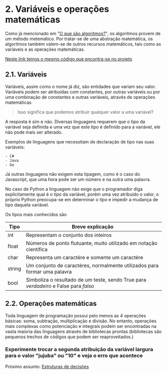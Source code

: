 # 2. Variáveis e operações matemáticas
Como já mencionado em "[O que são algoritmos?](../Tema_1/README.md)", os algoritmos provem de um método metemático. Por tratar-se de uma abstração matemática, os algoritmos também valem-se de outros recursos matemáticos, tais como as variáveis e as operações matemáticas.

[Neste link temos o mesmo código que encontra-se no projeto](https://hub.gke.mybinder.org/user/ipython-ipython-in-depth-s0xe1c6b/notebooks/binder/Tema_3.ipynb)

## 2.1. Variáveis
Variáveis, assim como o nome já diz, são entidades que variam seu valor. 
Variáveis podem ser atribuídas com constantes, por outras variáveis ou por uma combinação de constantes e outras variáveis, através de operações matemáticas
> Isso significa que podemos atribuir qualquer valor a uma variável?

A resposta é sim e não. 
Diversas linguagens requerem que o tipo da variável seja definida e uma vez que este tipo é definido para a variável, ele não pode mais ser alterado.

Exemplos de linguagens que necessitam de declaração de tipo nas suas variáveis:

    - C#
    - Java
    - Go

Já outras linguagens não exigem esta tipagem, como é o caso do Javascript, que uma hora pode ser um número e na outra uma palavra.

No caso de Python a linguagem não exige que o programador diga explicitamente qual é o tipo da variável, porém uma vez atribuido o valor, o próprio Python preocupa-se em determinar o tipo e impedir a mudança de tipo daquela variável.

Os tipos mais conhecidos são

| Tipo | Breve explicação | 
|------|------------------|
| int  | Representam o conjunto dos inteiros|
| float| Números de ponto flutuante, muito utilizado em notação cientifica|
| char | Representa um caractére e somente um caractére|
| string| Um conjunto de caractéres, normalmente utilizados para formar uma palavra|
| bool| Simboliza o resultado de um teste, sendo True para *verdadeiro* e False para *falso*|

## 2.2. Operações matemáticas
Toda linguagem de programação possui pelo menos as 4 operações básicas: soma, subtração, multiplicação e divisão. No entanto, operações mais complexas como potenciação e integrais podem ser encontradas na vasta maioria das linguagens através de bibliotecas prontas (bibliotecas são pequenos trechos de códigos que podem ser reaproveitados.)


### Experimente trocar a segunda atribuição da variável largura para o valor "jujuba" ou "10" e veja o erro que acontece

Próximo assunto: [Estruturas de decisões](../Tema_4/README.md)